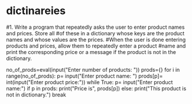 # dictinareies
#1. Write a program that repeatedly asks the user to enter product names and prices. Store all
#of these in a dictionary whose keys are the product names and whose values are the prices.
#When the user is done entering products and prices, allow them to repeatedly enter a product
#name and print the corresponding price or a message if the product is not in the dictionary.


no_of_prods=eval(input("Enter number of products: "))
prods={}
for i in range(no_of_prods):
    p= input("Enter product name: ")
    prods[p]= int(input("Enter product price:"))
while True:
    p= input("Enter product name:")
    if p in prods:
        print("Price is", prods[p])
    else:
        print("This product is not in dictionary.")
        break  
